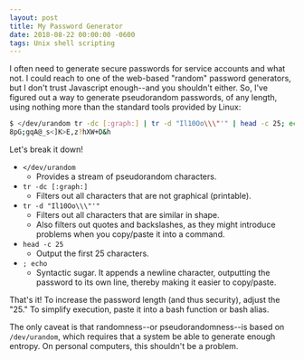 ```yaml
---
layout: post
title: My Password Generator
date: 2018-08-22 00:00:00 -0600
tags: Unix shell scripting
---
```

I often need to generate secure passwords for service accounts and what not. I could reach to one of the web-based "random" password generators, but I don't trust Javascript enough--and you shouldn't either. So, I've figured out a way to generate pseudorandom passwords, of any length, using nothing more than the standard tools provided by Linux:

```bash
$ </dev/urandom tr -dc [:graph:] | tr -d "Il10Oo\\\"'" | head -c 25; echo
8pG;gqA@_s<]K>E,z?hXW+D&h
```

Let's break it down!

* `</dev/urandom`
  - Provides a stream of pseudorandom characters.
* `tr -dc [:graph:]`
  - Filters out all characters that are not graphical (printable).
* `tr -d "Il10Oo\\\"'"`
  - Filters out all characters that are similar in shape.
  - Also filters out quotes and backslashes, as they might introduce problems when you copy/paste it into a command.
* `head -c 25`
  - Output the first 25 characters.
* `; echo`
  - Syntactic sugar. It appends a newline character, outputting the password to its own line, thereby making it easier to copy/paste.
  
That's it! To increase the password length (and thus security), adjust the "25." To simplify execution, paste it into a bash function or bash alias.
  
The only caveat is that randomness--or pseudorandomness--is based on `/dev/urandom`, which requires that a system be able to generate enough entropy. On personal computers, this shouldn't be a problem.
